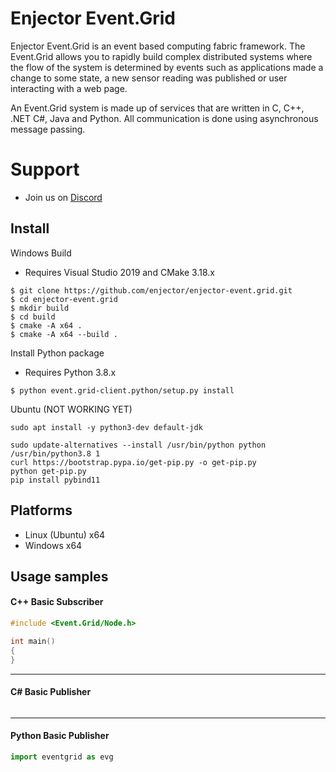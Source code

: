 # Enjector Event.Grid
Enjector Event.Grid is an event based computing fabric framework. The Event.Grid allows you to rapidly build complex distributed systems where the flow of the system is determined by events such as applications made a change to some state, a new sensor reading was published or user interacting with a web page.

An Event.Grid system is made up of services that are written in C, C++, .NET C#, Java and Python. All communication is done using asynchronous message passing.

# Support
* Join us on [Discord](https://discord.me/enjector-intermix) 

## Install
Windows Build
* Requires Visual Studio 2019 and CMake 3.18.x

```console
$ git clone https://github.com/enjector/enjector-event.grid.git
$ cd enjector-event.grid
$ mkdir build 
$ cd build
$ cmake -A x64 .
$ cmake -A x64 --build .
```

Install Python package
* Requires Python 3.8.x
```console
$ python event.grid-client.python/setup.py install
```

Ubuntu (NOT WORKING YET)
```console
sudo apt install -y python3-dev default-jdk

sudo update-alternatives --install /usr/bin/python python /usr/bin/python3.8 1
curl https://bootstrap.pypa.io/get-pip.py -o get-pip.py
python get-pip.py
pip install pybind11
```

## Platforms
 * Linux (Ubuntu) x64
 * Windows x64

## Usage samples

#### C++ Basic Subscriber
```c++
#include <Event.Grid/Node.h>

int main() 
{
}

```
---
#### C# Basic Publisher
```c#
```
---
#### Python Basic Publisher
```python
import eventgrid as evg
```


